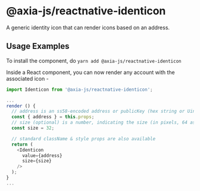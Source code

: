 # @axia-js/reactnative-identicon

A generic identity icon that can render icons based on an address.

## Usage Examples

To install the component, do `yarn add @axia-js/reactnative-identicon`

Inside a React component, you can now render any account with the associated icon -

```javascript
import Identicon from '@axia-js/reactnative-identicon';

...
render () {
  // address is an ss58-encoded address or publicKey (hex string or Uint8Array)
  const { address } = this.props;
  // size (optional) is a number, indicating the size (in pixels, 64 as default)
  const size = 32;

  // standard className & style props are also available
  return (
    <Identicon
      value={address}
      size={size}
    />
  );
}
...
```
